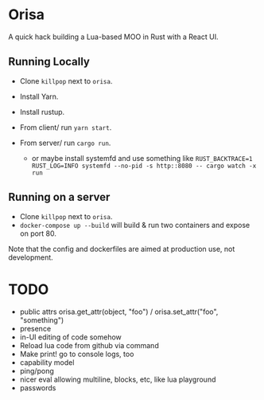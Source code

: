 # Orisa

A quick hack building a Lua-based MOO in Rust with a React UI.

## Running Locally

* Clone `killpop` next to `orisa`. 

* Install Yarn.
* Install rustup.

* From client/ run `yarn start`.
* From server/ run `cargo run`.
  * or maybe install systemfd and use something like `RUST_BACKTRACE=1 RUST_LOG=INFO systemfd --no-pid -s http::8080 -- cargo watch -x run`

## Running on a server

* Clone `killpop` next to `orisa`. 
* `docker-compose up --build` will build & run two containers and expose on port 80.

Note that the config and dockerfiles are aimed at production use, not development.

# TODO

* public attrs orisa.get_attr(object, "foo") / orisa.set_attr("foo", "something")
* presence
* in-UI editing of code somehow
* Reload lua code from github via command
* Make print! go to console logs, too
* capability model
* ping/pong
* nicer eval allowing multiline, blocks, etc, like lua playground
* passwords
